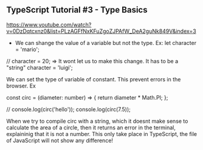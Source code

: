 ## TypeScript Tutorial #3 - Type Basics

https://www.youtube.com/watch?v=0DzDqtcxnz0&list=PLzAGFfNxKFuZgoZJPAfW_DeA2guNk849V&index=3

- We can shange the value of a variable but not the type. Ex:
  let character = 'mario';

// character = 20; => It wont let us to make this change. It has to be a "string"
character = 'luigi';

We can set the type of variable of constant. This prevent errors in the browser. Ex

const circ = (diameter: number) => {
return diameter \* Math.PI;
};

// console.log(circ('hello'));
console.log(circ(7.5));

When we try to compile circ with a string, which it doesnt make sense to calculate the area of a circle, then it returns an error in the terminal, explaininig that it is not a number. This only take place in TypeScript, the file of JavaScript will not show any difference!
